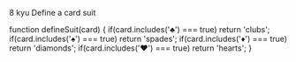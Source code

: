 8 kyu
Define a card suit

function defineSuit(card) {
  if(card.includes('♣') === true) return 'clubs';
  if(card.includes('♠') === true) return 'spades';
  if(card.includes('♦') === true) return 'diamonds';
  if(card.includes('♥') === true) return 'hearts';
}
